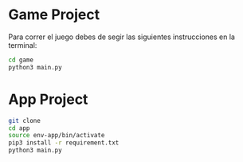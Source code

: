 # Game Project

Para correr el juego debes de segir las siguientes instrucciones en la terminal:

```sh
cd game
python3 main.py
```

# App Project

```sh
git clone
cd app
source env-app/bin/activate
pip3 install -r requirement.txt
python3 main.py
```